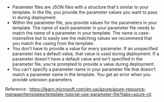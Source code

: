 - Parameter files are JSON files with a structure that's similar to your template. In the file, you provide the parameter values you want to pass in during deployment.
- Within the parameter file, you provide values for the parameters in your template. The name of each parameter in your parameter file needs to match the name of a parameter in your template. The name is case-insensitive but to easily see the matching values we recommend that you match the casing from the template.
- You don't have to provide a value for every parameter. If an unspecified parameter has a default value, that value is used during deployment. If a parameter doesn't have a default value and isn't specified in the parameter file, you're prompted to provide a value during deployment.
- You can't specify a parameter name in your parameter file that doesn't match a parameter name in the template. You get an error when you provide unknown parameters

Reference : https://learn.microsoft.com/en-us/azure/azure-resource-manager/templates/template-tutorial-use-parameter-file?tabs=azure-cli
